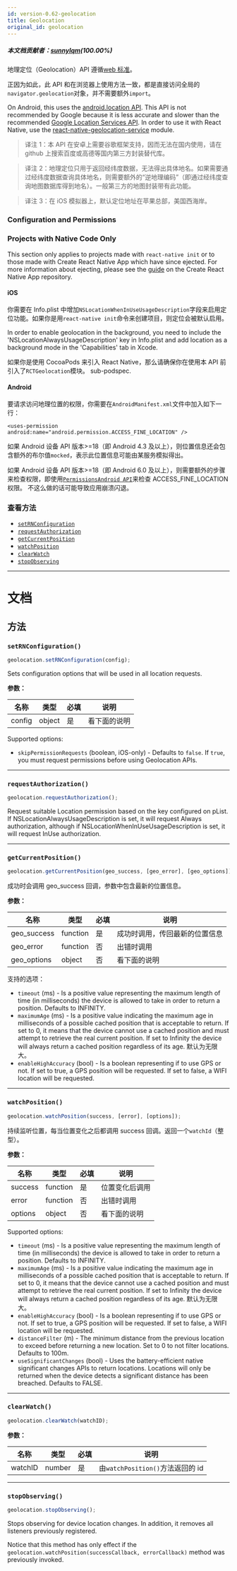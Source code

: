 ```yaml
---
id: version-0.62-geolocation
title: Geolocation
original_id: geolocation
---
```


##### 本文档贡献者：[sunnylqm](https://github.com/search?q=sunnylqm%40qq.com+in%3Aemail&type=Users)(100.00%)

地理定位（Geolocation）API 遵循[web 标准](https://developer.mozilla.org/en-US/docs/Web/API/Geolocation)。

正因为如此，此 API 和在浏览器上使用方法一致，都是直接访问全局的`navigator.geolocation`对象，并不需要额外`import`。

On Android, this uses the [android.location API](https://developer.android.com/reference/android/location/package-summary). This API is not recommended by Google because it is less accurate and slower than the recommended [Google Location Services API](https://developer.android.com/training/location/). In order to use it with React Native, use the [react-native-geolocation-service](https://github.com/Agontuk/react-native-geolocation-service) module.

> 译注 1：本 API 在安卓上需要谷歌框架支持，因而无法在国内使用，请在 github 上搜索百度或高德等国内第三方封装替代库。

> 译注 2：地理定位只用于返回经纬度数据，无法得出具体地名。如果需要通过经纬度数据查询具体地名，则需要额外的“逆地理编码”（即通过经纬度查询地图数据库得到地名）。一般第三方的地图封装带有此功能。

> 译注 3：在 iOS 模拟器上，默认定位地址在苹果总部，美国西海岸。

### Configuration and Permissions

<div class="banner-crna-ejected">
  <h3>Projects with Native Code Only</h3>
  <p>
    This section only applies to projects made with <code>react-native init</code>
    or to those made with Create React Native App which have since ejected. For
    more information about ejecting, please see
    the <a href="https://github.com/react-community/create-react-native-app/blob/master/EJECTING.md" target="_blank">guide</a> on
    the Create React Native App repository.
  </p>
</div>

#### iOS

你需要在 Info.plist 中增加`NSLocationWhenInUseUsageDescription`字段来启用定位功能。如果你是用`react-native init`命令来创建项目，则定位会被默认启用。

In order to enable geolocation in the background, you need to include the 'NSLocationAlwaysUsageDescription' key in Info.plist and add location as a background mode in the 'Capabilities' tab in Xcode.

如果你是使用 CocoaPods 来引入 React Native，那么请确保你在使用本 API 前引入了`RCTGeolocation`模块。 sub-podspec.

#### Android

要请求访问地理位置的权限，你需要在`AndroidManifest.xml`文件中加入如下一行：

`<uses-permission android:name="android.permission.ACCESS_FINE_LOCATION" />`

如果 Android 设备 API 版本>=18（即 Android 4.3 及以上），则位置信息还会包含额外的布尔值`mocked`，表示此位置信息可能由某服务模拟得出。

如果 Android 设备 API 版本>=18（即 Android 6.0 及以上），则需要额外的步骤来检查权限，即使用[`PermissionsAndroid API`](permissionsandroid.md)来检查 ACCESS_FINE_LOCATION 权限。 不这么做的话可能导致应用崩溃闪退。

### 查看方法

* [`setRNConfiguration`](geolocation.md#setrnconfiguration)
* [`requestAuthorization`](geolocation.md#requestauthorization)
* [`getCurrentPosition`](geolocation.md#getcurrentposition)
* [`watchPosition`](geolocation.md#watchposition)
* [`clearWatch`](geolocation.md#clearwatch)
* [`stopObserving`](geolocation.md#stopobserving)

---

# 文档

## 方法

### `setRNConfiguration()`

```jsx
geolocation.setRNConfiguration(config);
```

Sets configuration options that will be used in all location requests.

**参数：**

| 名称   | 类型   | 必填 | 说明         |
| ------ | ------ | ---- | ------------ |
| config | object | 是   | 看下面的说明 |

Supported options:

* `skipPermissionRequests` (boolean, iOS-only) - Defaults to `false`. If `true`, you must request permissions before using Geolocation APIs.

---

### `requestAuthorization()`

```jsx
geolocation.requestAuthorization();
```

Request suitable Location permission based on the key configured on pList. If NSLocationAlwaysUsageDescription is set, it will request Always authorization, although if NSLocationWhenInUseUsageDescription is set, it will request InUse authorization.

---

### `getCurrentPosition()`

```jsx
geolocation.getCurrentPosition(geo_success, [geo_error], [geo_options]);
```

成功时会调用 geo_success 回调，参数中包含最新的位置信息。

**参数：**

| 名称        | 类型     | 必填 | 说明                           |
| ----------- | -------- | ---- | ------------------------------ |
| geo_success | function | 是   | 成功时调用，传回最新的位置信息 |
| geo_error   | function | 否   | 出错时调用                     |
| geo_options | object   | 否   | 看下面的说明                   |

支持的选项：

* `timeout` (ms) - Is a positive value representing the maximum length of time (in milliseconds) the device is allowed to take in order to return a position. Defaults to INFINITY.
* `maximumAge` (ms) - Is a positive value indicating the maximum age in milliseconds of a possible cached position that is acceptable to return. If set to 0, it means that the device cannot use a cached position and must attempt to retrieve the real current position. If set to Infinity the device will always return a cached position regardless of its age. 默认为无限大。
* `enableHighAccuracy` (bool) - Is a boolean representing if to use GPS or not. If set to true, a GPS position will be requested. If set to false, a WIFI location will be requested.

---

### `watchPosition()`

```jsx
geolocation.watchPosition(success, [error], [options]);
```

持续监听位置，每当位置变化之后都调用 success 回调。返回一个`watchId`（整型）。

**参数：**

| 名称    | 类型     | 必填 | 说明           |
| ------- | -------- | ---- | -------------- |
| success | function | 是   | 位置变化后调用 |
| error   | function | 否   | 出错时调用     |
| options | object   | 否   | 看下面的说明   |

Supported options:

* `timeout` (ms) - Is a positive value representing the maximum length of time (in milliseconds) the device is allowed to take in order to return a position. Defaults to INFINITY.
* `maximumAge` (ms) - Is a positive value indicating the maximum age in milliseconds of a possible cached position that is acceptable to return. If set to 0, it means that the device cannot use a cached position and must attempt to retrieve the real current position. If set to Infinity the device will always return a cached position regardless of its age. 默认为无限大。
* `enableHighAccuracy` (bool) - Is a boolean representing if to use GPS or not. If set to true, a GPS position will be requested. If set to false, a WIFI location will be requested.
* `distanceFilter` (m) - The minimum distance from the previous location to exceed before returning a new location. Set to 0 to not filter locations. Defaults to 100m.
* `useSignificantChanges` (bool) - Uses the battery-efficient native significant changes APIs to return locations. Locations will only be returned when the device detects a significant distance has been breached. Defaults to FALSE.

---

### `clearWatch()`

```jsx
geolocation.clearWatch(watchID);
```

**参数：**

| 名称    | 类型   | 必填 | 说明                             |
| ------- | ------ | ---- | -------------------------------- |
| watchID | number | 是   | 由`watchPosition()`方法返回的 id |

---

### `stopObserving()`

```jsx
geolocation.stopObserving();
```

Stops observing for device location changes. In addition, it removes all listeners previously registered.

Notice that this method has only effect if the `geolocation.watchPosition(successCallback, errorCallback)` method was previously invoked.
